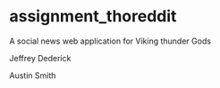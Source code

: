 # assignment_thoreddit

A social news web application for Viking thunder Gods

Jeffrey Dederick

Austin Smith
